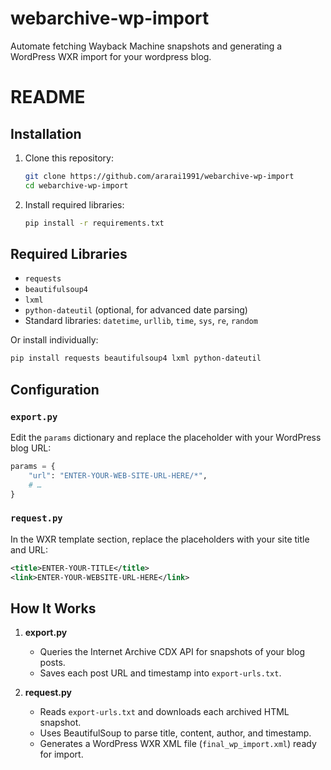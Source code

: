 # webarchive-wp-import
Automate fetching Wayback Machine snapshots and generating a WordPress WXR import for your wordpress blog.

# README

## Installation

1. Clone this repository:  
   ```bash
   git clone https://github.com/ararai1991/webarchive-wp-import
   cd webarchive-wp-import
   ```
2. Install required libraries:  
   ```bash
   pip install -r requirements.txt
   ```

## Required Libraries

- `requests`  
- `beautifulsoup4`  
- `lxml`  
- `python-dateutil` (optional, for advanced date parsing)  
- Standard libraries: `datetime`, `urllib`, `time`, `sys`, `re`, `random`

Or install individually:  
```bash
pip install requests beautifulsoup4 lxml python-dateutil
```

## Configuration

### `export.py`

Edit the `params` dictionary and replace the placeholder with your WordPress blog URL:

```python
params = {
    "url": "ENTER-YOUR-WEB-SITE-URL-HERE/*",
    # …
}
```

### `request.py`

In the WXR template section, replace the placeholders with your site title and URL:

```xml
<title>ENTER-YOUR-TITLE</title>
<link>ENTER-YOUR-WEBSITE-URL-HERE</link>
```

## How It Works

1. **export.py**  
   - Queries the Internet Archive CDX API for snapshots of your blog posts.  
   - Saves each post URL and timestamp into `export-urls.txt`.

2. **request.py**  
   - Reads `export-urls.txt` and downloads each archived HTML snapshot.  
   - Uses BeautifulSoup to parse title, content, author, and timestamp.  
   - Generates a WordPress WXR XML file (`final_wp_import.xml`) ready for import.
